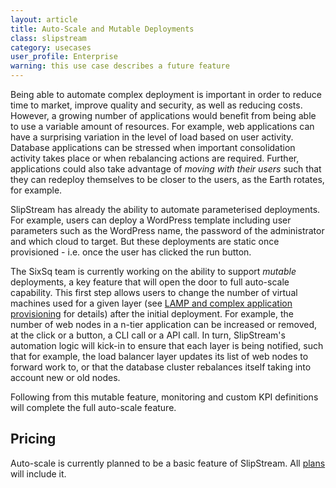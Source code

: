 ```yaml
---
layout: article
title: Auto-Scale and Mutable Deployments
class: slipstream
category: usecases
user_profile: Enterprise
warning: this use case describes a future feature
---
```


Being able to automate complex deployment is important in order to reduce time to market, improve quality and security, as well as reducing costs.
However, a growing number of applications would benefit from being able to use a variable amount of resources. For example, web applications can
have a surprising variation in the level of load based on user activity. Database applications can be stressed when important consolidation activity takes place
or when rebalancing actions are required. Further, applications could also take advantage of *moving with their users* such that they can redeploy
themselves to be closer to the users, as the Earth rotates, for example.

SlipStream has already the ability to automate parameterised deployments. For example, users can deploy a WordPress template including user parameters
such as the WordPress name, the password of the administrator and which cloud to target. But these deployments are static once provisioned - i.e. once the
user has clicked the run button.

The SixSq team is currently working on the ability to support *mutable* deployments, a key feature that will open the door to full auto-scale capability.
This first step allows users to change the number of virtual machines used for a given layer (see [LAMP and complex application provisioning](/products/slipstream-usecases.html#LAMP-and-complex-application-provisioning) for details)
after the initial deployment. For example, the number of web nodes in a n-tier application can be increased or removed, at the click or a button,
a CLI call or a API call. In turn, SlipStream's automation logic will kick-in to ensure that each layer is being notified, such that for example,
the load balancer layer updates its list of web nodes to forward work to, or that the database cluster rebalances itself taking into account new
or old nodes.

Following from this mutable feature, monitoring and custom KPI definitions will complete the full auto-scale feature.

Pricing
----

Auto-scale is currently planned to be a basic feature of SlipStream. All [plans](/products/slipstream-pricing.html) will include it.
